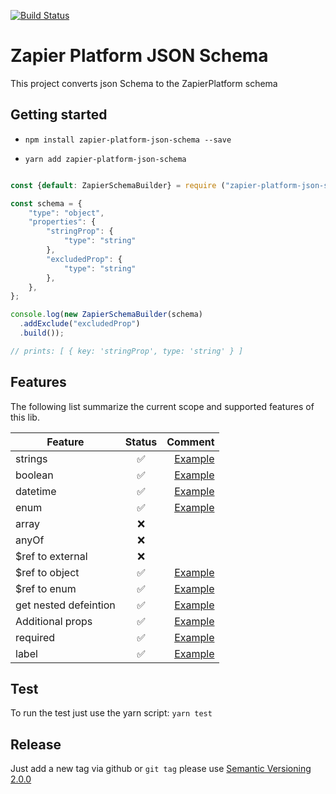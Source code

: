 [![Build Status](https://travis-ci.org/B-Stefan/zapier-platform-json-schema.svg?branch=master)](https://travis-ci.org/B-Stefan/zapier-platform-json-schema)
# Zapier Platform JSON Schema

This project converts json Schema to the ZapierPlatform schema

## Getting started

* `npm install zapier-platform-json-schema --save`

* `yarn add zapier-platform-json-schema`

```javascript

const {default: ZapierSchemaBuilder} = require ("zapier-platform-json-schema");

const schema = {
    "type": "object",
    "properties": {
        "stringProp": {
            "type": "string"
        },
        "excludedProp": {
            "type": "string"
        },
    },
};

console.log(new ZapierSchemaBuilder(schema)
  .addExclude("excludedProp")
  .build());

// prints: [ { key: 'stringProp', type: 'string' } ]

```

## Features
The following list summarize the current scope and supported features of this lib.

| Feature       | Status        | Comment|
| ------------- |:-------------:| -----:|
| strings       | ✅ | [Example](./__tests__/ZapierSchemaGenerator.spec.ts#L10) |
| boolean       | ✅ | [Example](./__tests__/ZapierSchemaGenerator.spec.ts#L10) |
| datetime      | ✅ | [Example](./__tests__/ZapierSchemaGenerator.spec.ts#L10) |
| enum          | ✅ | [Example](./__tests__/ZapierSchemaGenerator.spec.ts#L10) |
| array         | ❌ |   |
| anyOf         | ❌ |   |
| $ref to external| ❌ |     |
| $ref to object| ✅ |    [Example](./__tests__/ZapierSchemaGenerator.spec.ts#L64) |
| $ref to enum  | ✅ |    [Example](./__tests__/ZapierSchemaGenerator.spec.ts#L64) |
| get nested defeintion  |  ✅  |  [Example](./__integration__/example-builder-options/ExampleBuilderOptions.spec.ts#L16) |
| Additional props  |   ✅   |  [Example](./__integration__/example-builder-options/ExampleBuilderOptions.spec.ts#L25)  |
| required      | ✅ | [Example](./__integration__/example-builder-options/ExampleBuilderOptions.spec.ts#L25) |
| label         | ✅ | [Example](./__integration__/example-builder-options/ExampleBuilderOptions.spec.ts#L25) |


## Test
To run the test just use the yarn script:
`yarn test`

## Release
Just add a new tag via github or `git tag` please use [Semantic Versioning 2.0.0](https://semver.org/#semantic-versioning-200)

